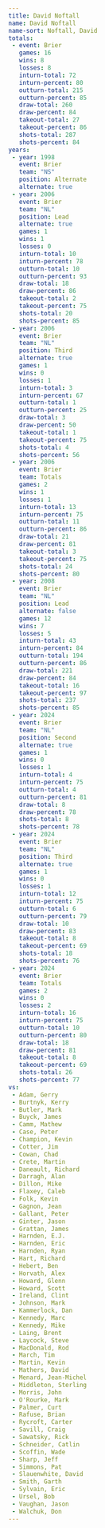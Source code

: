 ```yaml
---
title: David Noftall
name: David Noftall
name-sort: Noftall, David
totals:
 - event: Brier
   games: 16
   wins: 8
   losses: 8
   inturn-total: 72
   inturn-percent: 80
   outturn-total: 215
   outturn-percent: 85
   draw-total: 260
   draw-percent: 84
   takeout-total: 27
   takeout-percent: 86
   shots-total: 287
   shots-percent: 84
years:
 - year: 1998
   event: Brier
   team: "NS"
   position: Alternate
   alternate: true
 - year: 2006
   event: Brier
   team: "NL"
   position: Lead
   alternate: true
   games: 1
   wins: 1
   losses: 0
   inturn-total: 10
   inturn-percent: 78
   outturn-total: 10
   outturn-percent: 93
   draw-total: 18
   draw-percent: 86
   takeout-total: 2
   takeout-percent: 75
   shots-total: 20
   shots-percent: 85
 - year: 2006
   event: Brier
   team: "NL"
   position: Third
   alternate: true
   games: 1
   wins: 0
   losses: 1
   inturn-total: 3
   inturn-percent: 67
   outturn-total: 1
   outturn-percent: 25
   draw-total: 3
   draw-percent: 50
   takeout-total: 1
   takeout-percent: 75
   shots-total: 4
   shots-percent: 56
 - year: 2006
   event: Brier
   team: Totals
   games: 2
   wins: 1
   losses: 1
   inturn-total: 13
   inturn-percent: 75
   outturn-total: 11
   outturn-percent: 86
   draw-total: 21
   draw-percent: 81
   takeout-total: 3
   takeout-percent: 75
   shots-total: 24
   shots-percent: 80
 - year: 2008
   event: Brier
   team: "NL"
   position: Lead
   alternate: false
   games: 12
   wins: 7
   losses: 5
   inturn-total: 43
   inturn-percent: 84
   outturn-total: 194
   outturn-percent: 86
   draw-total: 221
   draw-percent: 84
   takeout-total: 16
   takeout-percent: 97
   shots-total: 237
   shots-percent: 85
 - year: 2024
   event: Brier
   team: "NL"
   position: Second
   alternate: true
   games: 1
   wins: 0
   losses: 1
   inturn-total: 4
   inturn-percent: 75
   outturn-total: 4
   outturn-percent: 81
   draw-total: 8
   draw-percent: 78
   shots-total: 8
   shots-percent: 78
 - year: 2024
   event: Brier
   team: "NL"
   position: Third
   alternate: true
   games: 1
   wins: 0
   losses: 1
   inturn-total: 12
   inturn-percent: 75
   outturn-total: 6
   outturn-percent: 79
   draw-total: 10
   draw-percent: 83
   takeout-total: 8
   takeout-percent: 69
   shots-total: 18
   shots-percent: 76
 - year: 2024
   event: Brier
   team: Totals
   games: 2
   wins: 0
   losses: 2
   inturn-total: 16
   inturn-percent: 75
   outturn-total: 10
   outturn-percent: 80
   draw-total: 18
   draw-percent: 81
   takeout-total: 8
   takeout-percent: 69
   shots-total: 26
   shots-percent: 77
vs:
 - Adam, Gerry
 - Burtnyk, Kerry
 - Butler, Mark
 - Buyck, James
 - Camm, Mathew
 - Case, Peter
 - Champion, Kevin
 - Cotter, Jim
 - Cowan, Chad
 - Crete, Martin
 - Daneault, Richard
 - Darragh, Alan
 - Dillon, Mike
 - Flaxey, Caleb
 - Folk, Kevin
 - Gagnon, Jean
 - Gallant, Peter
 - Ginter, Jason
 - Grattan, James
 - Harnden, E.J.
 - Harnden, Eric
 - Harnden, Ryan
 - Hart, Richard
 - Hebert, Ben
 - Horvath, Alex
 - Howard, Glenn
 - Howard, Scott
 - Ireland, Clint
 - Johnson, Mark
 - Kammerlock, Dan
 - Kennedy, Marc
 - Kennedy, Mike
 - Laing, Brent
 - Laycock, Steve
 - MacDonald, Rod
 - March, Tim
 - Martin, Kevin
 - Mathers, David
 - Menard, Jean-Michel
 - Middleton, Sterling
 - Morris, John
 - O'Rourke, Mark
 - Palmer, Curt
 - Rafuse, Brian
 - Rycroft, Carter
 - Savill, Craig
 - Sawatsky, Rick
 - Schneider, Catlin
 - Scoffin, Wade
 - Sharp, Jeff
 - Simmons, Pat
 - Slauenwhite, David
 - Smith, Garth
 - Sylvain, Eric
 - Ursel, Bob
 - Vaughan, Jason
 - Walchuk, Don
---
```

